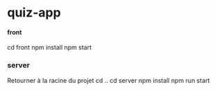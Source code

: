 # quiz-app


#### front

cd front
npm install
npm start

### server

Retourner à la racine du projet cd ..
cd server
npm install
npm run start